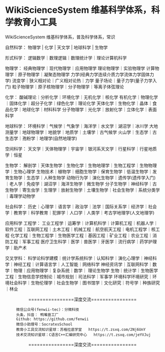 # WikiScienceSystem  维基科学体系，科学教育小工具
WikiScienceSystem  维基科学体系，普及科学体系，常识

自然科学：
物理学 | 化学 | 天文学 | 地球科学 | 生物学

形式科学：
逻辑数学｜数理逻辑｜数理统计学｜理论计算机科学

物理学：
经典物理学｜现代物理学｜应用物理学
理论物理学｜实验物理学
计算物理学｜原子物理学｜凝聚态物理学
力学(经典力学连续介质力学流体力学固体力学)
流变学｜狭义相对论｜广义相对论热｜力学
量子场论｜量子力学(量子力学入门)
粒子物理学｜原子核物理学｜分子物理学｜等离子体弦理论

化学：
酸碱理论｜分析化学｜环境化学｜无机化学｜核化学
有机化学｜物理化学｜固体化学｜超分子化学｜绿色化学｜理论化学
天体化学｜生物化学｜晶体｜食品化学｜地球化学｜材料科学
分子物理学｜光化学｜放射化学｜立体化学｜表面科学

地球科学：
环境科学｜气候学｜气象学｜海洋学｜水文学｜湖沼学｜冰川学
大地测量学｜地球物理学｜地貌学｜地质学｜土壤学｜古气候学
火山学｜生态学｜古生态学｜孢粉学｜地理学(自然地理学)

空间科学：
天文学｜天体物理学｜宇宙学｜银河系天文学｜行星科学｜行星地质学｜恒星

生物学：
解剖学｜天体生物学｜生物化学｜生物地理学｜生物工程学｜生物物理学｜生物心理学
生物技术｜植物学｜细胞生物学｜保育生物学｜低温生物学｜发育生物学｜生态学｜人种生物学
动物行为学｜演化生物学｜遗传学(遗传学入门)｜老人学｜免疫学｜湖沼学｜海洋生物学｜微生物学
分子生物学｜神经科学｜古生物学｜寄生虫学｜生理学｜放射生物学｜土壤生物学｜社会生物学｜系统分类学｜毒理学动物学

社会科学：
历史｜心理学｜语言学｜政治学｜法学｜国际关系学｜经济学｜社会学｜教育学｜科学教育｜犯罪学｜人口学｜人类学｜考古学地理学(人文地理学)


应用科学
工程学：
工业工程学｜运筹学｜计算机科学｜计算机工程｜机器人学｜软件工程｜互联网工程｜土木工程｜机械工程｜航空航天工程｜电机工程学｜核工程
化学工程｜生物工程学｜生物医学工程｜基因工程｜矿业工程｜农业工程｜消防工程｜军事工程
医疗卫生科学｜医学｜兽医学｜牙医学｜流行病学｜药学护理学｜助产术

交叉学科：
科学论科学建模｜统计学系统科学｜认知科学｜演化心理学｜神经科学｜神经工程｜计算语言学｜人工智能｜网络科学
神经资讯学｜互联网科学｜数学｜物理｜应用物理学｜复杂系统｜数学｜ 理论生物学
生物｜统计学｜生物医学工程｜生物信息学控制论｜城市规划｜司法科学｜军事学
环境科学环境研究｜环境社会科学｜生物伦理学｜社会生物学｜图书馆学｜文化研究｜符号学｜种族研究｜林业



<p align="center">
================深度交流================
</p>


<p align="center">
  
		 微信公众号(fenwii-tec)：分微科技
		 头条，抖音： 鸭嘴兽工厂
		 Github: https://github.com/fenwii
		 微信小助理号：SocratesSchool
		 教育小工具交流知识星球：苏格拉底学堂   https://t.zsxq.com/2Nj6UnY 
		 技术交流知识星球：C语言C++汇编研究中心   https://t.zsxq.com/jeYVJuj
</p>  
<p align="center">
================深度交流================
</p>

